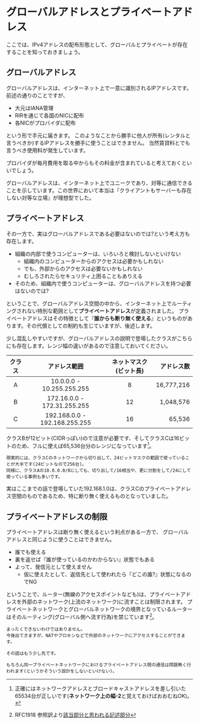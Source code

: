 # グローバルアドレスとプライベートアドレス

ここでは、IPv4アドレスの配布形態として、グローバルとプライベートが存在することを知っておきましょう。

## グローバルアドレス

グローバルアドレスは、インターネット上で一意に識別されるIPアドレスです。
前述の通りのことですが、

- 大元はIANA管理
- RIRを通じて各国のNICに配布
- 各NICがプロバイダに配布

という形で手元に届きます。
このようなことから勝手に他人が所有(レンタルと言うべきか)するIPアドレスを勝手に使うことはできません。
当然賃貸料とでも言うべき使用料が発生しています。

プロバイダが毎月費用を取る中からもその料金が含まれていると考えておくといいでしょう。

グローバルアドレスは、インターネット上でユニークであり、対等に通信できることを示しています。この世界において本当は『クライアントもサーバーも存在しない対等な立場』が理想型でした。

## プライベートアドレス

その一方で、実はグローバルアドレスである必要はないのでは?という考え方も存在します。

- 組織の内部で使うコンピューターは、いろいろと検討しないといけない
  - 組織内のコンピューターからのアクセスは必要かもしれない
  - でも、外部からのアクセスは必要ないかもしれない
  - むしろされたらセキュリティ上困ることもありえる
- そのため、組織内で使うコンピューターは、グローバルアドレスを持つ必要はないのでは?

ということで、グローバルアドレス空間の中から、インターネット上でルーティングされない特別な範囲として**プライベートアドレス**が定義されました。
プライベートアドレスはその特徴として『**誰からも断り無く使える**』というものがあります。その代償としての制約も生じていますが、後述します。

少し混乱しやすいですが、グローバルアドレスの説明で登場したクラスがこちらにも存在します。レンジ幅の違いがあるので注意しておいてください。

| クラス | アドレス範囲 | ネットマスク(ビット長) | アドレス数      |
|:------:|:-----------------------------:|:----------------:|---------------:|
| A      | 10.0.0.0 - 10.255.255.255     | 8                |     16,777,216 |
| B      | 172.16.0.0 - 172.31.255.255   | 12               |      1,048,576 |
| C      | 192.168.0.0 - 192.168.255.255 | 16               |         65,536 |

クラスBが12ビット(CIDRっぽい)ので注意が必要です、そしてクラスCは16ビットのため、フルに使えば65,536台分のレンジになっています[^1]。

[^1]: 正確にはネットワークアドレスとブロードキャストアドレスを差し引いた65534台が正しいです(**ネットワーク上の幅-2**と覚えておけばおおむねOK)。

```{note}
現実的には、クラスCのネットワークから切り出して、24ビットマスクの範囲で使っていることが大半です(24ビットなので256台)。
同様に、クラスAの10.0.0.0/8にしても、切り出して/16相当や、更に分割をして/24にして使っている事例も多いです。
```

実はここまでの話で登場していた192.168.1.0は、クラスCのプライベートアドレス空間のものであるため、特に断り無く使えるものとなっていました。

## プライベートアドレスの制限

プライベートアドレスは断り無く使えるという利点がある一方で、
グローバルアドレスと同じように使うことはできません。

- 誰でも使える
- 裏を返せば『誰が使っているのかわからない』状態でもある
- よって、発信元として使えません
    - 仮に使えたとして、返信先として使われたら『どこの誰?』状態になるのでNG

ということで、ルーター(無線のアクセスポイントなども)は、プライベートアドレスを外部のネットワーク(上流のネットワーク)に流すことは制限されます。
プライベートネットワークとグローバルネットワークの境界となっているルーターはそのルーティング(グローバル側へ流す行為)を禁じています[^2]。

```{note}
まったくできないわけではありません。
今後出てきますが、NATやプロキシなどで外部のネットワークにアクセスすることができます。

その話はもう少し先です。
```

```{note}
もちろん同一プライベートネットワークにおけるプライベートアドレス間の通信は問題無く行われます(というかそういう設計をしないといけない)。
```

[^2]: RFC1918 参照訳より[該当部分と思われる記述部分](https://arc.net/l/quote/ppnborvh)
